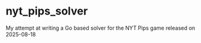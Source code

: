 # nyt_pips_solver
My attempt at writing a Go based solver for the NYT Pips game released on 2025-08-18

